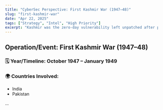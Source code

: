 ```yaml
---
title: "CyberSec Perspective: First Kashmir War (1947–48)"
slug: "first-kashmir-war"
date: "Apr 22, 2025"
tags: ["Strategy", "Intel", "High Priority"]
excerpt: "Kashmir was the zero-day vulnerability left unpatched after partition — Pakistan exploited, India scrambled to secure."
---
```


## **Operation/Event:** First Kashmir War (1947–48)

### 🗓️ **Year/Timeline:** October 1947 – January 1949

### 🌍 **Countries Involved:**

- India
- Pakistan

...
